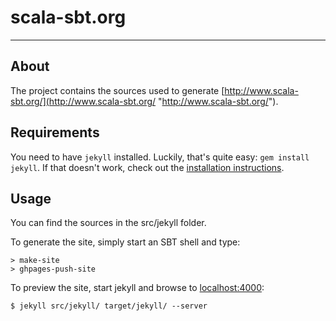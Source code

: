 # scala-sbt.org

---

## About

The project contains the sources used to generate  [http://www.scala-sbt.org/](http://www.scala-sbt.org/ "http://www.scala-sbt.org/").

## Requirements

You need to have `jekyll` installed. Luckily, that's quite easy: `gem install jekyll`. If that doesn't work, check out the [installation instructions](https://github.com/mojombo/jekyll/wiki/Install "installation instructions").

## Usage
 
You can find the sources in the src/jekyll folder.

To generate the site, simply start an SBT shell and type:

    > make-site
    > ghpages-push-site

To preview the site, start jekyll and browse to [localhost:4000](http://localhost:4000):

    $ jekyll src/jekyll/ target/jekyll/ --server
